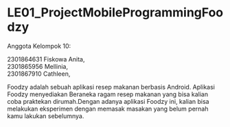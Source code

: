 # LE01_ProjectMobileProgrammingFoodzy
Anggota Kelompok 10:

2301864631 Fiskowa Anita,  
2301865956 Mellinia,  
2301867910 Cathleen, 


Foodzy adalah sebuah aplikasi resep makanan berbasis Android. Aplikasi Foodzy menyediakan Beraneka ragam resep makanan yang bisa kalian coba praktekan dirumah.Dengan adanya aplikasi Foodzy ini, kalian bisa melakukan eksperimen dengan memasak masakan yang belum pernah kamu lakukan sebelumnya.
